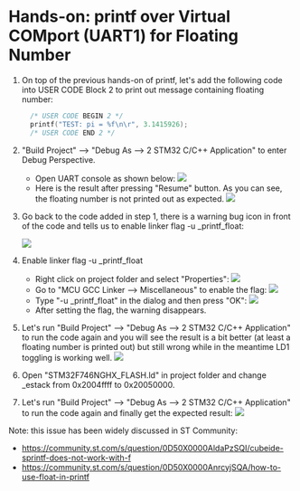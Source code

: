 # Hands-on: printf over Virtual COMport (UART1) for Floating Number

1. On top of the previous hands-on of printf, let's add the following code into USER CODE Block 2 to print out message containing floating number:
   
   ```c
     /* USER CODE BEGIN 2 */
     printf("TEST: pi = %f\n\r", 3.1415926);
     /* USER CODE END 2 */
   ```
   
   
   
2. "Build Project" --> "Debug As --> 2 STM32 C/C++ Application" to enter Debug Perspective. 
   
   * Open UART console as shown below:
     ![](../../docs/imgs/hands-on/04_040_Connect_to_Console.png)
   * Here is the result after pressing "Resume" button. As you can see, the floating number is not printed out as expected.
     ![](../../docs/imgs/hands-on/04_041_first_run.png)
   



3. Go back to the code added in step 1, there is a warning bug icon in front of the code and tells us to enable linker flag -u _printf_float:

   ![](../../docs/imgs/hands-on/04_042_warning_for_linker_flags.png)
   
   
   
4. Enable linker flag -u _printf_float

   * Right click on project folder and select "Properties":
     ![](../../docs/imgs/hands-on/04_050.png)
   * Go to "MCU GCC Linker --> Miscellaneous" to enable the flag:
     ![](../../docs/imgs/hands-on/04_051.png)
   * Type "-u _printf_float" in the dialog and then press "OK":
     ![](../../docs/imgs/hands-on/04_052_set-linker-flag.png)
   * After setting the flag, the warning disappears.

5. Let's run "Build Project" --> "Debug As --> 2 STM32 C/C++ Application" to run the code again and you will see the result is a bit better (at least a floating number is printed out) but still wrong while in the meantime LD1 toggling is working well.
   ![](../../docs/imgs/hands-on/04_053_2nd-run.png)

6. Open "STM32F746NGHX_FLASH.ld" in project folder and change _estack from 0x2004ffff to 0x20050000. 

7. Let's run "Build Project" --> "Debug As --> 2 STM32 C/C++ Application" to run the code again and finally get the expected result:
   ![](../../docs/imgs/hands-on/04_060_3rd-run.png)



Note: this issue has been widely discussed in ST Community:

- <https://community.st.com/s/question/0D50X0000AldaPzSQI/cubeide-sprintf-does-not-work-with-f>
- https://community.st.com/s/question/0D50X0000AnrcyjSQA/how-to-use-float-in-printf

